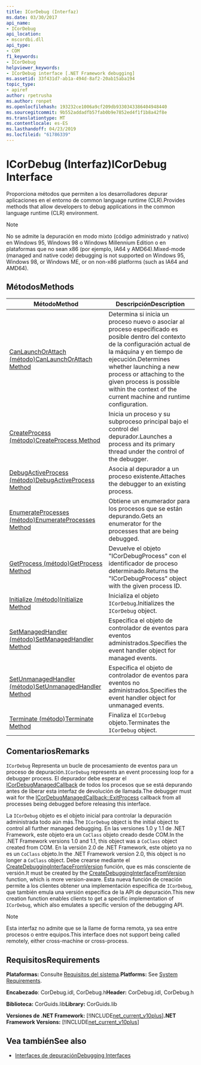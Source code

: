 ```yaml
---
title: ICorDebug (Interfaz)
ms.date: 03/30/2017
api_name:
- ICorDebug
api_location:
- mscordbi.dll
api_type:
- COM
f1_keywords:
- ICorDebug
helpviewer_keywords:
- ICorDebug interface [.NET Framework debugging]
ms.assetid: 33f431d7-ab1a-494d-8af2-20ab15aba194
topic_type:
- apiref
author: rpetrusha
ms.author: ronpet
ms.openlocfilehash: 193232ce1006a9cf209db9330343386404948440
ms.sourcegitcommit: 9b552addadfb57fab0b9e7852ed4f1f1b8a42f8e
ms.translationtype: MT
ms.contentlocale: es-ES
ms.lasthandoff: 04/23/2019
ms.locfileid: "61786339"
---
```

# <a name="icordebug-interface"></a><span data-ttu-id="3b9c6-102">ICorDebug (Interfaz)</span><span class="sxs-lookup"><span data-stu-id="3b9c6-102">ICorDebug Interface</span></span>
<span data-ttu-id="3b9c6-103">Proporciona métodos que permiten a los desarrolladores depurar aplicaciones en el entorno de common language runtime (CLR).</span><span class="sxs-lookup"><span data-stu-id="3b9c6-103">Provides methods that allow developers to debug applications in the common language runtime (CLR) environment.</span></span>  
  
> [!NOTE]
>  <span data-ttu-id="3b9c6-104">No se admite la depuración en modo mixto (código administrado y nativo) en Windows 95, Windows 98 o Windows Millennium Edition o en plataformas que no sean x86 (por ejemplo, IA64 y AMD64).</span><span class="sxs-lookup"><span data-stu-id="3b9c6-104">Mixed-mode (managed and native code) debugging is not supported on Windows 95, Windows 98, or Windows ME, or on non-x86 platforms (such as IA64 and AMD64).</span></span>  
  
## <a name="methods"></a><span data-ttu-id="3b9c6-105">Métodos</span><span class="sxs-lookup"><span data-stu-id="3b9c6-105">Methods</span></span>  
  
|<span data-ttu-id="3b9c6-106">Método</span><span class="sxs-lookup"><span data-stu-id="3b9c6-106">Method</span></span>|<span data-ttu-id="3b9c6-107">Descripción</span><span class="sxs-lookup"><span data-stu-id="3b9c6-107">Description</span></span>|  
|------------|-----------------|  
|[<span data-ttu-id="3b9c6-108">CanLaunchOrAttach (método)</span><span class="sxs-lookup"><span data-stu-id="3b9c6-108">CanLaunchOrAttach Method</span></span>](../../../../docs/framework/unmanaged-api/debugging/icordebug-canlaunchorattach-method.md)|<span data-ttu-id="3b9c6-109">Determina si inicia un proceso nuevo o asociar al proceso especificado es posible dentro del contexto de la configuración actual de la máquina y en tiempo de ejecución.</span><span class="sxs-lookup"><span data-stu-id="3b9c6-109">Determines whether launching a new process or attaching to the given process is possible within the context of the current machine and runtime configuration.</span></span>|  
|[<span data-ttu-id="3b9c6-110">CreateProcess (método)</span><span class="sxs-lookup"><span data-stu-id="3b9c6-110">CreateProcess Method</span></span>](../../../../docs/framework/unmanaged-api/debugging/icordebug-createprocess-method.md)|<span data-ttu-id="3b9c6-111">Inicia un proceso y su subproceso principal bajo el control del depurador.</span><span class="sxs-lookup"><span data-stu-id="3b9c6-111">Launches a process and its primary thread under the control of the debugger.</span></span>|  
|[<span data-ttu-id="3b9c6-112">DebugActiveProcess (método)</span><span class="sxs-lookup"><span data-stu-id="3b9c6-112">DebugActiveProcess Method</span></span>](../../../../docs/framework/unmanaged-api/debugging/icordebug-debugactiveprocess-method.md)|<span data-ttu-id="3b9c6-113">Asocia al depurador a un proceso existente.</span><span class="sxs-lookup"><span data-stu-id="3b9c6-113">Attaches the debugger to an existing process.</span></span>|  
|[<span data-ttu-id="3b9c6-114">EnumerateProcesses (método)</span><span class="sxs-lookup"><span data-stu-id="3b9c6-114">EnumerateProcesses Method</span></span>](../../../../docs/framework/unmanaged-api/debugging/icordebug-enumerateprocesses-method.md)|<span data-ttu-id="3b9c6-115">Obtiene un enumerador para los procesos que se están depurando.</span><span class="sxs-lookup"><span data-stu-id="3b9c6-115">Gets an enumerator for the processes that are being debugged.</span></span>|  
|[<span data-ttu-id="3b9c6-116">GetProcess (método)</span><span class="sxs-lookup"><span data-stu-id="3b9c6-116">GetProcess Method</span></span>](../../../../docs/framework/unmanaged-api/debugging/icordebug-getprocess-method.md)|<span data-ttu-id="3b9c6-117">Devuelve el objeto "ICorDebugProcess" con el identificador de proceso determinado.</span><span class="sxs-lookup"><span data-stu-id="3b9c6-117">Returns the "ICorDebugProcess" object with the given process ID.</span></span>|  
|[<span data-ttu-id="3b9c6-118">Initialize (método)</span><span class="sxs-lookup"><span data-stu-id="3b9c6-118">Initialize Method</span></span>](../../../../docs/framework/unmanaged-api/debugging/icordebug-initialize-method.md)|<span data-ttu-id="3b9c6-119">Inicializa el objeto `ICorDebug`.</span><span class="sxs-lookup"><span data-stu-id="3b9c6-119">Initializes the `ICorDebug` object.</span></span>|  
|[<span data-ttu-id="3b9c6-120">SetManagedHandler (método)</span><span class="sxs-lookup"><span data-stu-id="3b9c6-120">SetManagedHandler Method</span></span>](../../../../docs/framework/unmanaged-api/debugging/icordebug-setmanagedhandler-method.md)|<span data-ttu-id="3b9c6-121">Especifica el objeto de controlador de eventos para eventos administrados.</span><span class="sxs-lookup"><span data-stu-id="3b9c6-121">Specifies the event handler object for managed events.</span></span>|  
|[<span data-ttu-id="3b9c6-122">SetUnmanagedHandler (método)</span><span class="sxs-lookup"><span data-stu-id="3b9c6-122">SetUnmanagedHandler Method</span></span>](../../../../docs/framework/unmanaged-api/debugging/icordebug-setunmanagedhandler-method.md)|<span data-ttu-id="3b9c6-123">Especifica el objeto de controlador de eventos para eventos no administrados.</span><span class="sxs-lookup"><span data-stu-id="3b9c6-123">Specifies the event handler object for unmanaged events.</span></span>|  
|[<span data-ttu-id="3b9c6-124">Terminate (método)</span><span class="sxs-lookup"><span data-stu-id="3b9c6-124">Terminate Method</span></span>](../../../../docs/framework/unmanaged-api/debugging/icordebug-terminate-method.md)|<span data-ttu-id="3b9c6-125">Finaliza el `ICorDebug` objeto.</span><span class="sxs-lookup"><span data-stu-id="3b9c6-125">Terminates the `ICorDebug` object.</span></span>|  
  
## <a name="remarks"></a><span data-ttu-id="3b9c6-126">Comentarios</span><span class="sxs-lookup"><span data-stu-id="3b9c6-126">Remarks</span></span>  
 <span data-ttu-id="3b9c6-127">`ICorDebug` Representa un bucle de procesamiento de eventos para un proceso de depuración.</span><span class="sxs-lookup"><span data-stu-id="3b9c6-127">`ICorDebug` represents an event processing loop for a debugger process.</span></span> <span data-ttu-id="3b9c6-128">El depurador debe esperar el [ICorDebugManagedCallback](../../../../docs/framework/unmanaged-api/debugging/icordebugmanagedcallback-exitprocess-method.md) de todos los procesos que se está depurando antes de liberar esta interfaz de devolución de llamada.</span><span class="sxs-lookup"><span data-stu-id="3b9c6-128">The debugger must wait for the [ICorDebugManagedCallback::ExitProcess](../../../../docs/framework/unmanaged-api/debugging/icordebugmanagedcallback-exitprocess-method.md) callback from all processes being debugged before releasing this interface.</span></span>  
  
 <span data-ttu-id="3b9c6-129">La `ICorDebug` objeto es el objeto inicial para controlar la depuración administrada todo aún más.</span><span class="sxs-lookup"><span data-stu-id="3b9c6-129">The `ICorDebug` object is the initial object to control all further managed debugging.</span></span> <span data-ttu-id="3b9c6-130">En las versiones 1.0 y 1.1 de .NET Framework, este objeto era un `CoClass` objeto creado desde COM.</span><span class="sxs-lookup"><span data-stu-id="3b9c6-130">In the .NET Framework versions 1.0 and 1.1, this object was a `CoClass` object created from COM.</span></span> <span data-ttu-id="3b9c6-131">En la versión 2.0 de .NET Framework, este objeto ya no es un `CoClass` objeto.</span><span class="sxs-lookup"><span data-stu-id="3b9c6-131">In the .NET Framework version 2.0, this object is no longer a `CoClass` object.</span></span> <span data-ttu-id="3b9c6-132">Debe crearse mediante el [CreateDebuggingInterfaceFromVersion](../../../../docs/framework/unmanaged-api/hosting/createdebugginginterfacefromversion-function.md) función, que es más consciente de versión.</span><span class="sxs-lookup"><span data-stu-id="3b9c6-132">It must be created by the [CreateDebuggingInterfaceFromVersion](../../../../docs/framework/unmanaged-api/hosting/createdebugginginterfacefromversion-function.md) function, which is more version-aware.</span></span> <span data-ttu-id="3b9c6-133">Esta nueva función de creación permite a los clientes obtener una implementación específica de `ICorDebug`, que también emula una versión específica de la API de depuración.</span><span class="sxs-lookup"><span data-stu-id="3b9c6-133">This new creation function enables clients to get a specific implementation of `ICorDebug`, which also emulates a specific version of the debugging API.</span></span>  
  
> [!NOTE]
>  <span data-ttu-id="3b9c6-134">Esta interfaz no admite que se la llame de forma remota, ya sea entre procesos o entre equipos.</span><span class="sxs-lookup"><span data-stu-id="3b9c6-134">This interface does not support being called remotely, either cross-machine or cross-process.</span></span>  
  
## <a name="requirements"></a><span data-ttu-id="3b9c6-135">Requisitos</span><span class="sxs-lookup"><span data-stu-id="3b9c6-135">Requirements</span></span>  
 <span data-ttu-id="3b9c6-136">**Plataformas:** Consulte [Requisitos del sistema](../../../../docs/framework/get-started/system-requirements.md).</span><span class="sxs-lookup"><span data-stu-id="3b9c6-136">**Platforms:** See [System Requirements](../../../../docs/framework/get-started/system-requirements.md).</span></span>  
  
 <span data-ttu-id="3b9c6-137">**Encabezado**: CorDebug.idl, CorDebug.h</span><span class="sxs-lookup"><span data-stu-id="3b9c6-137">**Header:** CorDebug.idl, CorDebug.h</span></span>  
  
 <span data-ttu-id="3b9c6-138">**Biblioteca:** CorGuids.lib</span><span class="sxs-lookup"><span data-stu-id="3b9c6-138">**Library:** CorGuids.lib</span></span>  
  
 <span data-ttu-id="3b9c6-139">**Versiones de .NET Framework:** [!INCLUDE[net_current_v10plus](../../../../includes/net-current-v10plus-md.md)]</span><span class="sxs-lookup"><span data-stu-id="3b9c6-139">**.NET Framework Versions:** [!INCLUDE[net_current_v10plus](../../../../includes/net-current-v10plus-md.md)]</span></span>  
  
## <a name="see-also"></a><span data-ttu-id="3b9c6-140">Vea también</span><span class="sxs-lookup"><span data-stu-id="3b9c6-140">See also</span></span>

- [<span data-ttu-id="3b9c6-141">Interfaces de depuración</span><span class="sxs-lookup"><span data-stu-id="3b9c6-141">Debugging Interfaces</span></span>](../../../../docs/framework/unmanaged-api/debugging/debugging-interfaces.md)
